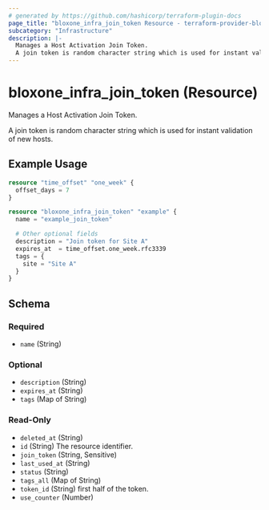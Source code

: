 ```yaml
---
# generated by https://github.com/hashicorp/terraform-plugin-docs
page_title: "bloxone_infra_join_token Resource - terraform-provider-bloxone"
subcategory: "Infrastructure"
description: |-
  Manages a Host Activation Join Token.
  A join token is random character string which is used for instant validation of new hosts.
---
```


# bloxone_infra_join_token (Resource)

Manages a Host Activation Join Token.

A join token is random character string which is used for instant validation of new hosts.

## Example Usage

```terraform
resource "time_offset" "one_week" {
  offset_days = 7
}

resource "bloxone_infra_join_token" "example" {
  name = "example_join_token"

  # Other optional fields
  description = "Join token for Site A"
  expires_at  = time_offset.one_week.rfc3339
  tags = {
    site = "Site A"
  }
}
```

<!-- schema generated by tfplugindocs -->
## Schema

### Required

- `name` (String)

### Optional

- `description` (String)
- `expires_at` (String)
- `tags` (Map of String)

### Read-Only

- `deleted_at` (String)
- `id` (String) The resource identifier.
- `join_token` (String, Sensitive)
- `last_used_at` (String)
- `status` (String)
- `tags_all` (Map of String)
- `token_id` (String) first half of the token.
- `use_counter` (Number)
